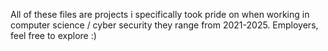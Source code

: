 All of these files are projects i specifically took pride on when working in computer science / cyber security 
they range from 2021-2025. Employers, feel free to explore :)

